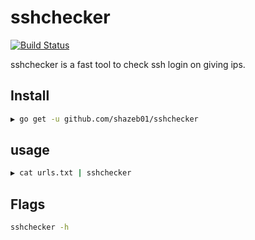 # sshchecker

[![Build Status](https://travis-ci.com/Shazeb01/sshchecker.svg?token=S9wbQbp5C4dcPWszHpyt&branch=master)](https://travis-ci.com/Shazeb01/sshchecker)

sshchecker is a fast tool to check ssh login on giving ips.

## Install

```bash
▶ go get -u github.com/shazeb01/sshchecker
```

## usage

```bash
▶ cat urls.txt | sshchecker
```
## Flags
```bash
sshchecker -h
```
